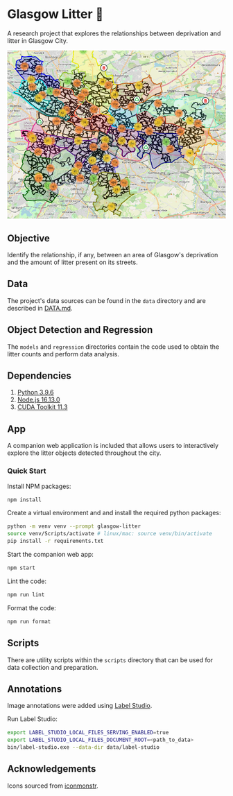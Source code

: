 # Glasgow Litter 🚯

A research project that explores the relationships between deprivation and litter in Glasgow City.

![Glasgow's Litter](./images/glasgow-litter.png)

## Objective

Identify the relationship, if any, between an area of Glasgow's deprivation and the amount of litter present on its streets.

## Data

The project's data sources can be found in the `data` directory and are described in [DATA.md](docs/DATA.md).

## Object Detection and Regression

The `models` and `regression` directories contain the code used to obtain the litter counts and perform data analysis.

## Dependencies

1. [Python 3.9.6](https://www.python.org/downloads)
2. [Node.js 16.13.0](https://nodejs.org/en/download)
3. [CUDA Toolkit 11.3](https://developer.nvidia.com/cuda-11.3.0-download-archive)

## App

A companion web application is included that allows users to interactively explore the litter objects detected throughout the city.

### Quick Start

Install NPM packages:

```bash
npm install
```

Create a virtual environment and and install the required python packages:

```bash
python -m venv venv --prompt glasgow-litter
source venv/Scripts/activate # linux/mac: source venv/bin/activate
pip install -r requirements.txt
```

Start the companion web app:

```bash
npm start
```

Lint the code:

```bash
npm run lint
```

Format the code:

```bash
npm run format
```

## Scripts

There are utility scripts within the `scripts` directory that can be used for data collection and preparation.

## Annotations

Image annotations were added using [Label Studio](https://labelstud.io/).

Run Label Studio:

```bash
export LABEL_STUDIO_LOCAL_FILES_SERVING_ENABLED=true
export LABEL_STUDIO_LOCAL_FILES_DOCUMENT_ROOT=<path_to_data>
bin/label-studio.exe --data-dir data/label-studio
```

## Acknowledgements

Icons sourced from [iconmonstr](https://iconmonstr.com/license/).
